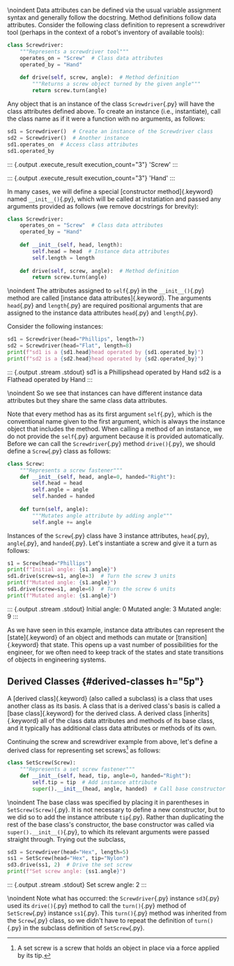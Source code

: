 \noindent
Data attributes can be defined via the usual variable assignment syntax and generally follow the docstring.
Method definitions follow data attributes.
Consider the following class definition to represent a screwdriver tool (perhaps in the context of a robot's inventory of available tools):

``` python
class Screwdriver:
    """Represents a screwdriver tool"""
    operates_on = "Screw"  # Class data attributes
    operated_by = "Hand"
    
    def drive(self, screw, angle):  # Method definition
        """Returns a screw object turned by the given angle"""
        return screw.turn(angle)
```

Any object that is an instance of the class `Screwdriver`{.py} will have the class attributes defined above.
To create an instance (i.e., instantiate), call the class name as if it were a function with no arguments, as follows:

``` python
sd1 = Screwdriver()  # Create an instance of the Screwdriver class
sd2 = Screwdriver()  # Another instance
sd1.operates_on  # Access class attributes
sd1.operated_by
```

::: {.output .execute_result execution_count="3"}
    'Screw'
:::

::: {.output .execute_result execution_count="3"}
    'Hand'
:::

In many cases, we will define a special [constructor method]{.keyword} named `__init__()`{.py}, which will be called at instatiation and passed any arguments provided as follows (we remove docstrings for brevity):

``` python
class Screwdriver:
    operates_on = "Screw"  # Class data attributes
    operated_by = "Hand"
    
    def __init__(self, head, length):
        self.head = head  # Instance data attributes
        self.length = length
    
    def drive(self, screw, angle):  # Method definition
        return screw.turn(angle)
```

\noindent
The attributes assigned to `self`{.py} in the `__init__()`{.py} method are called [instance data attributes]{.keyword}.
The arguments `head`{.py} and `length`{.py} are required positional arguments that are assigned to the instance data attributes `head`{.py} and `length`{.py}.

Consider the following instances:

``` python
sd1 = Screwdriver(head="Phillips", length=7)
sd2 = Screwdriver(head="Flat", length=8)
print(f"sd1 is a {sd1.head}head operated by {sd1.operated_by}")
print(f"sd2 is a {sd2.head}head operated by {sd2.operated_by}")
```

::: {.output .stream .stdout}
    sd1 is a Phillipshead operated by Hand
    sd2 is a Flathead operated by Hand
:::

\noindent
So we see that instances can have different instance data attributes but they share the same class data attributes.

Note that every method has as its first argument `self`{.py}, which is the conventional name given to the first argument, which is always the instance object that includes the method.
When calling a method of an instance, we do not provide the `self`{.py} argument because it is provided automatically.
Before we can call the `Screwdriver`{.py} method `drive()`{.py}, we should define a `Screw`{.py} class as follows:

``` python
class Screw:
    """Represents a screw fastener"""
    def __init__(self, head, angle=0, handed="Right"):
        self.head = head 
        self.angle = angle
        self.handed = handed
        
    def turn(self, angle):
        """Mutates angle attribute by adding angle"""
        self.angle += angle
```

Instances of the `Screw`{.py} class have $3$ instance attributes, `head`{.py}, `angle`{.py}, and `handed`{.py}.
Let's instantiate a screw and give it a turn as follows:

``` python
s1 = Screw(head="Phillips")
print(f"Initial angle: {s1.angle}")
sd1.drive(screw=s1, angle=3)  # Turn the screw 3 units
print(f"Mutated angle: {s1.angle}")
sd1.drive(screw=s1, angle=6)  # Turn the screw 6 units
print(f"Mutated angle: {s1.angle}")
```

::: {.output .stream .stdout}
    Initial angle: 0
    Mutated angle: 3
    Mutated angle: 9
:::

As we have seen in this example, instance data attributes can represent the [state]{.keyword} of an object and methods can mutate or [transition]{.keyword} that state.
This opens up a vast number of possibilities for the engineer, for we often need to keep track of the states and state transitions of objects in engineering systems.

## Derived Classes {#derived-classes h="5p"}

A [derived class]{.keyword} (also called a subclass) is a class that uses another class as its basis.
A class that is a derived class's basis is called a [base class]{.keyword} for the derived class.
A derived class [inherits]{.keyword} all of the class data attributes and methods of its base class, and it typically has additional class data attributes or methods of its own.

Continuing the screw and screwdriver example from above, let's define a derived class for representing set screws[^fn:set-screws] as follows:

``` python
class SetScrew(Screw):
    """Represents a set screw fastener"""
    def __init__(self, head, tip, angle=0, handed="Right"):
        self.tip = tip  # Add instance attribute
        super().__init__(head, angle, handed)  # Call base constructor
```

[^fn:set-screws]: A set screw is a screw that holds an object in place via a force applied by its tip.

\noindent
The base class was specified by placing it in parentheses in `SetScrew(Screw)`{.py}.
It is not necessary to define a new constructor, but to we did so to add the instance attribute `tip`{.py}.
Rather than duplicating the rest of the base class's constructor, the base constructor was called via `super().__init__()`{.py}, to which its relevant arguments were passed straight through.
Trying out the subclass,

``` python
sd3 = Screwdriver(head="Hex", length=5)
ss1 = SetScrew(head="Hex", tip="Nylon")
sd3.drive(ss1, 2)  # Drive the set screw
print(f"Set screw angle: {ss1.angle}")
```

::: {.output .stream .stdout}
    Set screw angle: 2
:::

\noindent
Note what has occurred: the `Screwdriver`{.py} instance `sd3`{.py} used its `drive()`{.py} method to call the `turn()`{.py} method of `SetScrew`{.py} instance `ss1`{.py}.
This `turn()`{.py} method was inherited from the `Screw`{.py} class, so we didn't have to repeat the definition of `turn()`{.py} in the subclass definition of `SetScrew`{.py}.
